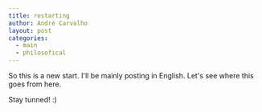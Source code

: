 ```yaml
---
title: restarting
author: André Carvalho
layout: post
categories:
  - main
  - philosofical
---
```


So this is a new start. I'll be mainly posting in English.
Let's see where this goes from here.

Stay tunned! :)
